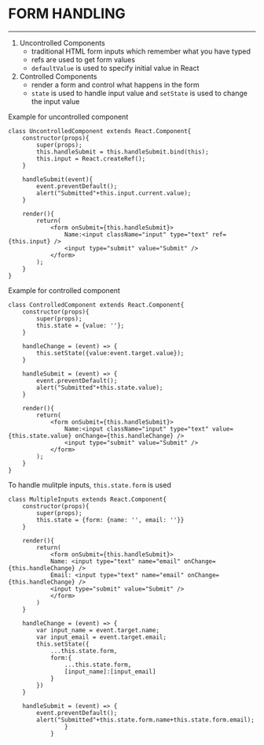 # FORM HANDLING
----
1. Uncontrolled Components
   - traditional HTML form inputs which remember what you have typed 
   - refs are used to get form values 
   - `defaultValue` is used to specify initial value in React
2. Controlled Components
   - render a form and control what happens in the form 
   - `state` is used to handle input value and `setState` is used to change the input value

Example for uncontrolled component
```
class UncontrolledComponent extends React.Component{
	constructor(props){
		super(props);
		this.handleSubmit = this.handleSubmit.bind(this);
		this.input = React.createRef();
	}

	handleSubmit(event){
		event.preventDefault();
		alert("Submitted"+this.input.current.value);
	}

	render(){
		return(
			<form onSubmit={this.handleSubmit}>
				Name:<input className="input" type="text" ref={this.input} />
				<input type="submit" value="Submit" />    
			</form>
		);
	}
}
```

Example for controlled component
```
class ControlledComponent extends React.Component{
	constructor(props){
		super(props);
		this.state = {value: ''};
	}

	handleChange = (event) => {
		this.setState({value:event.target.value});
	}

	handleSubmit = (event) => {
		event.preventDefault();
		alert("Submitted"+this.state.value);
	}

	render(){
		return(
			<form onSubmit={this.handleSubmit}>
				Name:<input className="input" type="text" value={this.state.value} onChange={this.handleChange} />
				<input type="submit" value="Submit" />    
			</form>
		);
	}
}
```

To handle mulitple inputs, `this.state.form` is used
```
class MultipleInputs extends React.Component{
	constructor(props){
		super(props);
		this.state = {form: {name: '', email: ''}}
	}

	render(){
		return(
			<form onSubmit={this.handleSubmit}>
			Name: <input type="text" name="email" onChange={this.handleChange} />
			Email: <input type="text" name="email" onChange={this.handleChange} />
			<input type="submit" value="Submit" /> 
			</form>
		)
	}

	handleChange = (event) => {
		var input_name = event.target.name;
		var input_email = event.target.email;
		this.setState({
			...this.state.form, 
			form:{
				...this.state.form,
				[input_name]:[input_email]
			}
		})
	}

	handleSubmit = (event) => {
		event.preventDefault();
		alert("Submitted"+this.state.form.name+this.state.form.email);
                }
            }
```